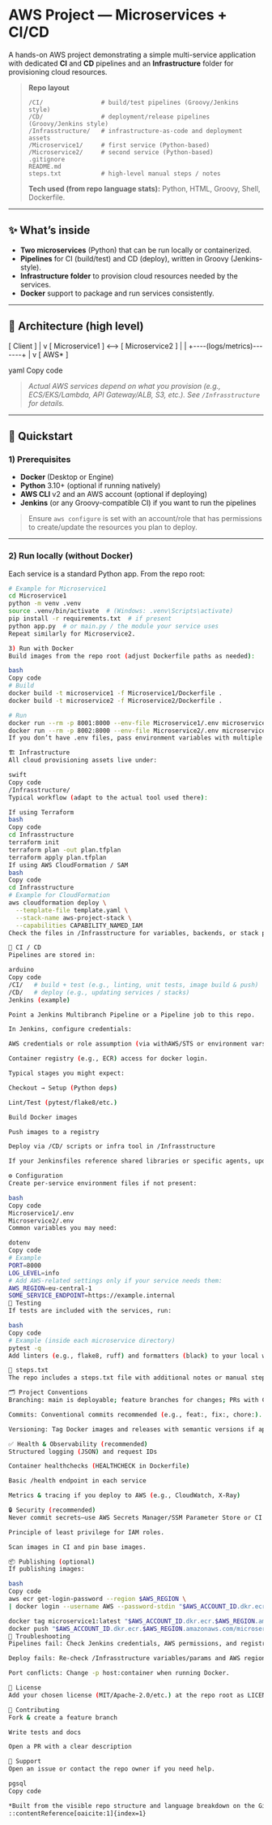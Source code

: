 # AWS Project — Microservices + CI/CD

A hands-on AWS project demonstrating a simple multi-service application with dedicated **CI** and **CD** pipelines and an **Infrastructure** folder for provisioning cloud resources.

> **Repo layout**
>
> ```
> /CI/                # build/test pipelines (Groovy/Jenkins style)
> /CD/                # deployment/release pipelines (Groovy/Jenkins style)
> /Infrasstructure/   # infrastructure-as-code and deployment assets
> /Microservice1/     # first service (Python-based)
> /Microservice2/     # second service (Python-based)
> .gitignore
> README.md
> steps.txt           # high-level manual steps / notes
> ```
>
> **Tech used (from repo language stats):** Python, HTML, Groovy, Shell, Dockerfile.

---

## ✨ What’s inside

- **Two microservices** (Python) that can be run locally or containerized.
- **Pipelines** for CI (build/test) and CD (deploy), written in Groovy (Jenkins-style).
- **Infrastructure folder** to provision cloud resources needed by the services.
- **Docker** support to package and run services consistently.

---

## 🧭 Architecture (high level)

[ Client ]
|
v
[ Microservice1 ] <--> [ Microservice2 ]
| |
+----(logs/metrics)-------+
|
v
[ AWS* ]

yaml
Copy code

> *Actual AWS services depend on what you provision (e.g., ECS/EKS/Lambda, API Gateway/ALB, S3, etc.). See `/Infrasstructure` for details.*

---

## 🚀 Quickstart

### 1) Prerequisites

- **Docker** (Desktop or Engine)
- **Python** 3.10+ (optional if running natively)
- **AWS CLI** v2 and an AWS account (optional if deploying)
- **Jenkins** (or any Groovy-compatible CI) if you want to run the pipelines

> Ensure `aws configure` is set with an account/role that has permissions to create/update the resources you plan to deploy.

---

### 2) Run locally (without Docker)

Each service is a standard Python app. From the repo root:

```bash
# Example for Microservice1
cd Microservice1
python -m venv .venv
source .venv/bin/activate  # (Windows: .venv\Scripts\activate)
pip install -r requirements.txt  # if present
python app.py  # or main.py / the module your service uses
Repeat similarly for Microservice2.

3) Run with Docker
Build images from the repo root (adjust Dockerfile paths as needed):

bash
Copy code
# Build
docker build -t microservice1 -f Microservice1/Dockerfile .
docker build -t microservice2 -f Microservice2/Dockerfile .

# Run
docker run --rm -p 8001:8000 --env-file Microservice1/.env microservice1
docker run --rm -p 8002:8000 --env-file Microservice2/.env microservice2
If you don’t have .env files, pass environment variables with multiple -e KEY=VALUE flags or update the Dockerfiles accordingly.

🏗️ Infrastructure
All cloud provisioning assets live under:

swift
Copy code
/Infrasstructure/
Typical workflow (adapt to the actual tool used there):

If using Terraform
bash
Copy code
cd Infrasstructure
terraform init
terraform plan -out plan.tfplan
terraform apply plan.tfplan
If using AWS CloudFormation / SAM
bash
Copy code
cd Infrasstructure
# Example for CloudFormation
aws cloudformation deploy \
  --template-file template.yaml \
  --stack-name aws-project-stack \
  --capabilities CAPABILITY_NAMED_IAM
Check the files in /Infrasstructure for variables, backends, or stack parameterization.

🔁 CI / CD
Pipelines are stored in:

arduino
Copy code
/CI/   # build + test (e.g., linting, unit tests, image build & push)
/CD/   # deploy (e.g., updating services / stacks)
Jenkins (example)

Point a Jenkins Multibranch Pipeline or a Pipeline job to this repo.

In Jenkins, configure credentials:

AWS credentials or role assumption (via withAWS/STS or environment vars).

Container registry (e.g., ECR) access for docker login.

Typical stages you might expect:

Checkout → Setup (Python deps)

Lint/Test (pytest/flake8/etc.)

Build Docker images

Push images to a registry

Deploy via /CD/ scripts or infra tool in /Infrasstructure

If your Jenkinsfiles reference shared libraries or specific agents, update Jenkins accordingly.

⚙️ Configuration
Create per-service environment files if not present:

bash
Copy code
Microservice1/.env
Microservice2/.env
Common variables you may need:

dotenv
Copy code
# Example
PORT=8000
LOG_LEVEL=info
# Add AWS-related settings only if your service needs them:
AWS_REGION=eu-central-1
SOME_SERVICE_ENDPOINT=https://example.internal
🧪 Testing
If tests are included with the services, run:

bash
Copy code
# Example (inside each microservice directory)
pytest -q
Add linters (e.g., flake8, ruff) and formatters (black) to your local workflow and CI.

📄 steps.txt
The repo includes a steps.txt file with additional notes or manual steps. Review it before deploying to ensure you follow any project-specific instructions.

🗂️ Project Conventions
Branching: main is deployable; feature branches for changes; PRs with CI checks.

Commits: Conventional commits recommended (e.g., feat:, fix:, chore:).

Versioning: Tag Docker images and releases with semantic versions if applicable.

✅ Health & Observability (recommended)
Structured logging (JSON) and request IDs

Container healthchecks (HEALTHCHECK in Dockerfile)

Basic /health endpoint in each service

Metrics & tracing if you deploy to AWS (e.g., CloudWatch, X-Ray)

🔒 Security (recommended)
Never commit secrets—use AWS Secrets Manager/SSM Parameter Store or CI secrets.

Principle of least privilege for IAM roles.

Scan images in CI and pin base images.

📦 Publishing (optional)
If publishing images:

bash
Copy code
aws ecr get-login-password --region $AWS_REGION \
| docker login --username AWS --password-stdin "$AWS_ACCOUNT_ID.dkr.ecr.$AWS_REGION.amazonaws.com"

docker tag microservice1:latest "$AWS_ACCOUNT_ID.dkr.ecr.$AWS_REGION.amazonaws.com/microservice1:latest"
docker push "$AWS_ACCOUNT_ID.dkr.ecr.$AWS_REGION.amazonaws.com/microservice1:latest"
🧰 Troubleshooting
Pipelines fail: Check Jenkins credentials, AWS permissions, and registry logins.

Deploy fails: Re-check /Infrasstructure variables/params and AWS region.

Port conflicts: Change -p host:container when running Docker.

📝 License
Add your chosen license (MIT/Apache-2.0/etc.) at the repo root as LICENSE.

🤝 Contributing
Fork & create a feature branch

Write tests and docs

Open a PR with a clear description

🙋 Support
Open an issue or contact the repo owner if you need help.

pgsql
Copy code

*Built from the visible repo structure and language breakdown on the GitHub listing.* :contentReference[oaicite:0]{index=0}
::contentReference[oaicite:1]{index=1}
